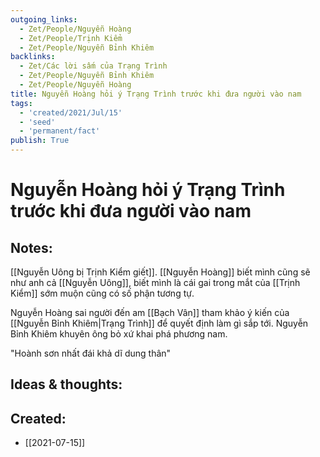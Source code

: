 ```yaml
---
outgoing_links:
  - Zet/People/Nguyễn Hoàng
  - Zet/People/Trịnh Kiểm
  - Zet/People/Nguyễn Bỉnh Khiêm
backlinks:
  - Zet/Các lời sấm của Trạng Trình
  - Zet/People/Nguyễn Bỉnh Khiêm
  - Zet/People/Nguyễn Hoàng
title: Nguyễn Hoàng hỏi ý Trạng Trình trước khi đưa người vào nam
tags:
  - 'created/2021/Jul/15'
  - 'seed'
  - 'permanent/fact'
publish: True
---
```

# Nguyễn Hoàng hỏi ý Trạng Trình trước khi đưa người vào nam

## Notes:
[[Nguyễn Uông bị Trịnh Kiểm giết]]. [[Nguyễn Hoàng]] biết mình cũng sẽ như anh cả [[Nguyễn Uông]], biết mình là cái gai trong mắt của [[Trịnh Kiểm]] sớm muộn cũng có số phận tương tự. 

Nguyễn Hoàng sai người đến am [[Bạch Vân]] tham khảo ý kiến của [[Nguyễn Bỉnh Khiêm|Trạng Trình]] để quyết định làm gì sắp tới. Nguyễn Bỉnh Khiêm khuyên ông bỏ xứ khai phá phương nam. 

"Hoành sơn nhất đái khả dĩ dung thân"

## Ideas & thoughts:


## Created:
- [[2021-07-15]]
